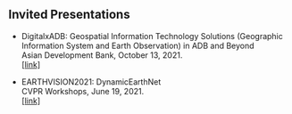 ## Invited Presentations
- DigitalxADB: Geospatial Information Technology Solutions (Geographic Information System and Earth Observation) in ADB and Beyond  
Asian Development Bank, October 13, 2021.  
[[link]](https://youtu.be/S-cN6vwyF4s?t=1467)

- EARTHVISION2021: DynamicEarthNet  
CVPR Workshops, June 19, 2021.  
[[link]](https://youtu.be/nrntHeY8vtg?t=11994)

